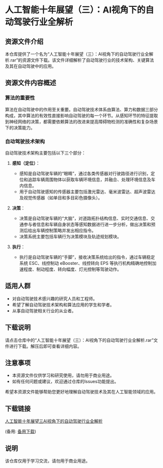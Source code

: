 # 人工智能十年展望（三）：AI视角下的自动驾驶行业全解析

## 资源文件介绍

本仓库提供了一个名为“人工智能十年展望（三）：AI视角下的自动驾驶行业全解析.rar”的资源文件下载。该文件详细解析了自动驾驶行业的技术架构、关键算法及其在自动驾驶中的应用。

## 资源文件内容概述

### 算法的重要性

算法在自动驾驶中的作用至关重要。自动驾驶技术体系由算法、算力和数据三部分构成，其中算法的有效性直接影响自动驾驶的每一个环节。从感知环节的特征提取到神经网络的决策，都需要依赖算法的改进来提高障碍物检测的准确性和复杂场景下的决策能力。

### 自动驾驶技术架构

自动驾驶技术架构主要包括以下三个部分：

1. **感知（定位）**：
   - 感知是自动驾驶车辆的“眼睛”，通过各类传感器对行驶路径进行识别，定位和追踪车辆周围物体以获取车辆环境信息，并融合、处理环境信息及车内信息。
   - 用于自动驾驶感知的传感器主要包括激光雷达、毫米波雷达、超声波雷达及视觉传感器（如单目和多目彩色摄像头）。

2. **决策**：
   - 决策是自动驾驶车辆的“大脑”，对道路拓扑结构信息、实时交通信息、交通参与者信息和车辆自身状态等感知数据进行进一步分析，做出决策和预测后给出车辆控制策略并发出相应指令。
   - 决策系统主要包括车辆行为决策模块及轨迹规划模块。

3. **执行**：
   - 执行是自动驾驶车辆的“手脚”，接收决策系统给出的指令，通过车辆稳定系统 ESC、线控制动 eBooster、线控转向 EPS 等执行机构精确地控制加速程度、制动程度、转向幅度、灯光控制等驾驶动作。

## 适用人群

- 对自动驾驶技术感兴趣的研究人员和工程师。
- 希望了解自动驾驶技术架构和算法应用的学生和学者。
- 从事自动驾驶相关行业的从业者。

## 下载说明

请点击仓库中的“人工智能十年展望（三）：AI视角下的自动驾驶行业全解析.rar”文件进行下载。解压后即可查看详细内容。

## 注意事项

- 本资源文件仅供学习和研究使用，请勿用于商业用途。
- 如有任何问题或建议，欢迎通过仓库的Issues功能提出。

希望本资源文件能够帮助您更好地理解自动驾驶技术及其在人工智能领域的应用。

## 下载链接
[人工智能十年展望三AI视角下的自动驾驶行业全解析](https://pan.quark.cn/s/2f134a7adb79) 

(备用: [备用下载](https://pan.baidu.com/s/1MDZbHmbpL9_v8mpylGTw5w?pwd=1234))

## 说明

该仓库仅用于学习交流，请勿用于商业用途。
